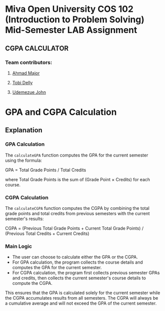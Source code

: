 # Miva Open University COS 102 (Introduction to Problem Solving) Mid-Semester LAB Assignment 

## CGPA CALCULATOR 

### Team contributors: 

1. [Ahmad Major](https://github.com/Ahmad081255)

2. [Tobi Delly](https://github.com/tobidelly)

3. [Udemezue John](https://github.com/udemezue01)


# GPA and CGPA Calculation

## Explanation

### GPA Calculation

The `calculateGPA` function computes the GPA for the current semester using the formula:

GPA = Total Grade Points / Total Credits

where Total Grade Points is the sum of (Grade Point × Credits) for each course.

### CGPA Calculation

The `calculateCGPA` function computes the CGPA by combining the total grade points and total credits from previous semesters with the current semester's results:

CGPA = (Previous Total Grade Points + Current Total Grade Points) / (Previous Total Credits + Current Credits)

### Main Logic

- The user can choose to calculate either the GPA or the CGPA.
- For GPA calculation, the program collects the course details and computes the GPA for the current semester.
- For CGPA calculation, the program first collects previous semester GPAs and credits, then collects the current semester's course details to compute the CGPA.

This ensures that the GPA is calculated solely for the current semester while the CGPA accumulates results from all semesters. The CGPA will always be a cumulative average and will not exceed the GPA of the current semester.

